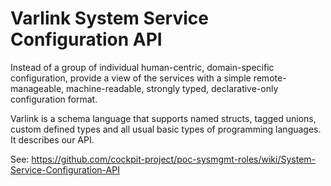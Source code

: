 # Varlink System Service Configuration API

Instead of a group of individual human-centric, domain-specific configuration,
provide a view of the services with a simple remote-manageable, machine-readable,
strongly typed, declarative-only configuration format.

Varlink is a schema language that supports named structs, tagged unions,
custom defined types and all usual basic types of programming languages.
It describes our API.

See: https://github.com/cockpit-project/poc-sysmgmt-roles/wiki/System-Service-Configuration-API
